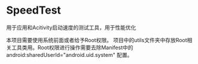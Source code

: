# SpeedTest
用于应用和Acitivity启动速度的测试工具，用于性能优化

本项目需要使用系统前面或者给予Root权限。
项目中的utils文件夹中存放Root相关工具类用。Root权限进行操作需要去除Manifest中的android:sharedUserId="android.uid.system" 配置。
